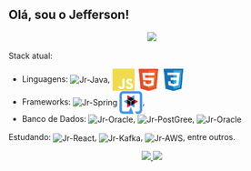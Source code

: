 ## Olá, sou o Jefferson!
<div align="center"> 
  <a href="https://www.linkedin.com/in/jefferson-junior-05b5411ab/" target="_blank"><img src="https://img.shields.io/badge/-LinkedIn-%230077B5?style=for-the-badge&logo=linkedin&logoColor=white" target="_blank"></a>  
</div>

Stack atual:
- Linguagens: <img align="center" alt="Jr-Java" height="40" width="40" src="https://cdn.jsdelivr.net/gh/devicons/devicon/icons/java/java-original.svg">,  <img align="center" alt="Jr-Js" height="40" width="40" src="https://raw.githubusercontent.com/devicons/devicon/master/icons/javascript/javascript-plain.svg">
  <img align="center" alt="Jr-HTML" height="40" width="40" src="https://raw.githubusercontent.com/devicons/devicon/master/icons/html5/html5-original.svg">
  <img align="center" alt="Jr-CSS" height="40" width="40" src="https://raw.githubusercontent.com/devicons/devicon/master/icons/css3/css3-original.svg">
- Frameworks:  <img align="center" alt="Jr-Spring" height="40" width="40" src="https://cdn.jsdelivr.net/gh/devicons/devicon/icons/spring/spring-original-wordmark.svg">
  <img align="center" alt="Jr-Quarkus" height="40" width="40" src="https://github.com/jrlcst/test/blob/master/logo.svg">,
- Banco de Dados:  <img align="center" alt="Jr-Oracle" height="50" width="40" src="https://cdn.jsdelivr.net/gh/devicons/devicon/icons/oracle/oracle-original.svg">,
 <img align="center" alt="Jr-PostGree" height="40" width="40" src="https://cdn.jsdelivr.net/gh/devicons/devicon/icons/postgresql/postgresql-original.svg">,
  <img align="center" alt="Jr-Oracle" height="50" width="40" src="https://cdn.jsdelivr.net/gh/devicons/devicon/icons/mysql/mysql-original-wordmark.svg">
  
Estudando:   <img align="center" alt="Jr-React" height="50" width="40" src="https://cdn.jsdelivr.net/gh/devicons/devicon/icons/react/react-original.svg">,   <img align="center" alt="Jr-Kafka" height="80" width="60" src="https://cdn.jsdelivr.net/gh/devicons/devicon/icons/apachekafka/apachekafka-original-wordmark.svg">,   <img align="center" alt="Jr-AWS" height="90" width="60" src="https://cdn.jsdelivr.net/gh/devicons/devicon/icons/amazonwebservices/amazonwebservices-plain-wordmark.svg">, entre outros.

<div align="center">
  <a href="https://github.com/jrlcst">
  <img height="180em" src="https://github-readme-stats.vercel.app/api?username=jrlcst&show_icons=true&theme=dracula&include_all_commits=true&count_private=true"/>
  <img height="180em" src="https://github-readme-stats.vercel.app/api/top-langs/?username=jrlcst&layout=compact&langs_count=7&theme=dracula"/>

 
##
 

